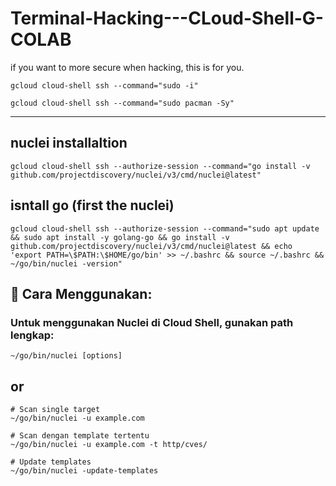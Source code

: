 # Terminal-Hacking---CLoud-Shell-G-COLAB
if you want to more secure when hacking, this is for you. 

```ad-quote
gcloud cloud-shell ssh --command="sudo -i"
```
```
gcloud cloud-shell ssh --command="sudo pacman -Sy"
```
---
## nuclei installaltion
  ```
gcloud cloud-shell ssh --authorize-session --command="go install -v github.com/projectdiscovery/nuclei/v3/cmd/nuclei@latest"
```
## isntall go (first the nuclei)
```
gcloud cloud-shell ssh --authorize-session --command="sudo apt update && sudo apt install -y golang-go && go install -v github.com/projectdiscovery/nuclei/v3/cmd/nuclei@latest && echo 'export PATH=\$PATH:\$HOME/go/bin' >> ~/.bashrc && source ~/.bashrc && ~/go/bin/nuclei -version"
```
## 🚀 Cara Menggunakan:
### Untuk menggunakan Nuclei di Cloud Shell, gunakan path lengkap:
```
~/go/bin/nuclei [options]
```
## or

```
# Scan single target
~/go/bin/nuclei -u example.com

# Scan dengan template tertentu
~/go/bin/nuclei -u example.com -t http/cves/

# Update templates
~/go/bin/nuclei -update-templates
```
